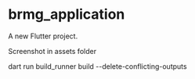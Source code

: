 # brmg_application

A new Flutter project.

Screenshot in assets folder

dart run build_runner build --delete-conflicting-outputs